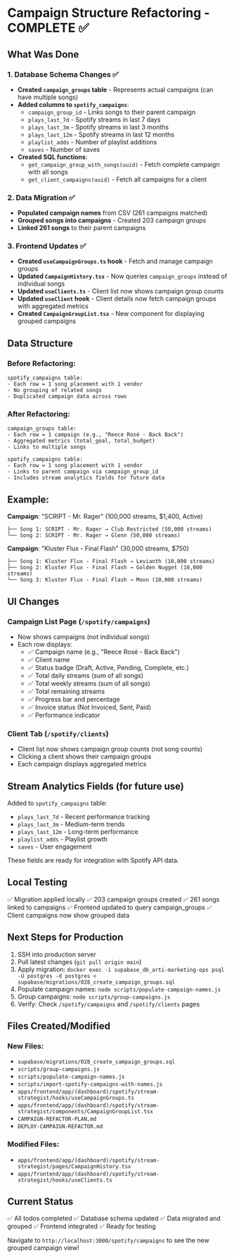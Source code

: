 # Campaign Structure Refactoring - COMPLETE ✅

## What Was Done

### 1. Database Schema Changes ✅
- **Created `campaign_groups` table** - Represents actual campaigns (can have multiple songs)
- **Added columns to `spotify_campaigns`**:
  - `campaign_group_id` - Links songs to their parent campaign
  - `plays_last_7d` - Spotify streams in last 7 days
  - `plays_last_3m` - Spotify streams in last 3 months
  - `plays_last_12m` - Spotify streams in last 12 months
  - `playlist_adds` - Number of playlist additions
  - `saves` - Number of saves
- **Created SQL functions**:
  - `get_campaign_group_with_songs(uuid)` - Fetch complete campaign with all songs
  - `get_client_campaigns(uuid)` - Fetch all campaigns for a client

### 2. Data Migration ✅
- **Populated campaign names** from CSV (261 campaigns matched)
- **Grouped songs into campaigns** - Created 203 campaign groups
- **Linked 261 songs** to their parent campaigns

### 3. Frontend Updates ✅
- **Created `useCampaignGroups.ts` hook** - Fetch and manage campaign groups
- **Updated `CampaignHistory.tsx`** - Now queries `campaign_groups` instead of individual songs
- **Updated `useClients.ts`** - Client list now shows campaign group counts
- **Updated `useClient` hook** - Client details now fetch campaign groups with aggregated metrics
- **Created `CampaignGroupList.tsx`** - New component for displaying grouped campaigns

## Data Structure

### Before Refactoring:
```
spotify_campaigns table:
- Each row = 1 song placement with 1 vendor
- No grouping of related songs
- Duplicated campaign data across rows
```

### After Refactoring:
```
campaign_groups table:
- Each row = 1 campaign (e.g., "Reece Rosé - Back Back")
- Aggregated metrics (total_goal, total_budget)
- Links to multiple songs

spotify_campaigns table:
- Each row = 1 song placement with 1 vendor
- Links to parent campaign via campaign_group_id
- Includes stream analytics fields for future data
```

## Example:

**Campaign**: "SCRIPT - Mr. Rager" (100,000 streams, $1,400, Active)
```
├── Song 1: SCRIPT - Mr. Rager → Club Restricted (50,000 streams)
└── Song 2: SCRIPT - Mr. Rager → Glenn (50,000 streams)
```

**Campaign**: "Kluster Flux - Final Flash" (30,000 streams, $750)
```
├── Song 1: Kluster Flux - Final Flash → Levianth (10,000 streams)
├── Song 2: Kluster Flux - Final Flash → Golden Nugget (10,000 streams)
└── Song 3: Kluster Flux - Final Flash → Moon (10,000 streams)
```

## UI Changes

### Campaign List Page (`/spotify/campaigns`)
- Now shows campaigns (not individual songs)
- Each row displays:
  - ✅ Campaign name (e.g., "Reece Rosé - Back Back")
  - ✅ Client name
  - ✅ Status badge (Draft, Active, Pending, Complete, etc.)
  - ✅ Total daily streams (sum of all songs)
  - ✅ Total weekly streams (sum of all songs)
  - ✅ Total remaining streams
  - ✅ Progress bar and percentage
  - ✅ Invoice status (Not Invoiced, Sent, Paid)
  - ✅ Performance indicator

### Client Tab (`/spotify/clients`)
- Client list now shows campaign group counts (not song counts)
- Clicking a client shows their campaign groups
- Each campaign displays aggregated metrics

## Stream Analytics Fields (for future use)

Added to `spotify_campaigns` table:
- `plays_last_7d` - Recent performance tracking
- `plays_last_3m` - Medium-term trends
- `plays_last_12m` - Long-term performance
- `playlist_adds` - Playlist growth
- `saves` - User engagement

These fields are ready for integration with Spotify API data.

## Local Testing

✅ Migration applied locally
✅ 203 campaign groups created
✅ 261 songs linked to campaigns
✅ Frontend updated to query campaign_groups
✅ Client campaigns now show grouped data

## Next Steps for Production

1. SSH into production server
2. Pull latest changes (`git pull origin main`)
3. Apply migration: `docker exec -i supabase_db_arti-marketing-ops psql -U postgres -d postgres < supabase/migrations/028_create_campaign_groups.sql`
4. Populate campaign names: `node scripts/populate-campaign-names.js`
5. Group campaigns: `node scripts/group-campaigns.js`
6. Verify: Check `/spotify/campaigns` and `/spotify/clients` pages

## Files Created/Modified

### New Files:
- `supabase/migrations/028_create_campaign_groups.sql`
- `scripts/group-campaigns.js`
- `scripts/populate-campaign-names.js`
- `scripts/import-spotify-campaigns-with-names.js`
- `apps/frontend/app/(dashboard)/spotify/stream-strategist/hooks/useCampaignGroups.ts`
- `apps/frontend/app/(dashboard)/spotify/stream-strategist/components/CampaignGroupList.tsx`
- `CAMPAIGN-REFACTOR-PLAN.md`
- `DEPLOY-CAMPAIGN-REFACTOR.md`

### Modified Files:
- `apps/frontend/app/(dashboard)/spotify/stream-strategist/pages/CampaignHistory.tsx`
- `apps/frontend/app/(dashboard)/spotify/stream-strategist/hooks/useClients.ts`

## Current Status

✅ All todos completed
✅ Database schema updated
✅ Data migrated and grouped
✅ Frontend integrated
✅ Ready for testing

Navigate to `http://localhost:3000/spotify/campaigns` to see the new grouped campaign view!

